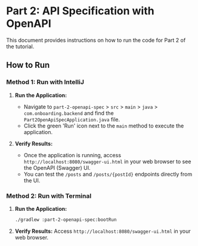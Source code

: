 # Part 2: API Specification with OpenAPI

This document provides instructions on how to run the code for Part 2 of the tutorial.

## How to Run

### Method 1: Run with IntelliJ

1.  **Run the Application:**
    -   Navigate to `part-2-openapi-spec` > `src` > `main` > `java` > `com.onboarding.backend` and find the `Part2OpenApiSpecApplication.java` file.
    -   Click the green 'Run' icon next to the `main` method to execute the application.

2.  **Verify Results:**
    -   Once the application is running, access `http://localhost:8080/swagger-ui.html` in your web browser to see the OpenAPI (Swagger) UI.
    -   You can test the `/posts` and `/posts/{postId}` endpoints directly from the UI.

### Method 2: Run with Terminal

1.  **Run the Application:**
    ```bash
    ./gradlew :part-2-openapi-spec:bootRun
    ```

2.  **Verify Results:**
    Access `http://localhost:8080/swagger-ui.html` in your web browser.